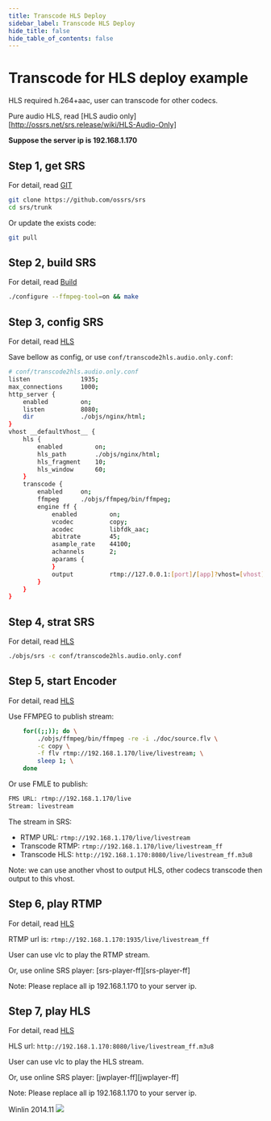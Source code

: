 ```yaml
---
title: Transcode HLS Deploy
sidebar_label: Transcode HLS Deploy
hide_title: false
hide_table_of_contents: false
---
```


# Transcode for HLS deploy example

HLS required h.264+aac, user can transcode for other codecs.

Pure audio HLS, read [HLS audio only][http://ossrs.net/srs.release/wiki/HLS-Audio-Only]

**Suppose the server ip is 192.168.1.170**

## Step 1, get SRS

For detail, read [GIT](./git)

```bash
git clone https://github.com/ossrs/srs
cd srs/trunk
```

Or update the exists code:

```bash
git pull
```

## Step 2, build SRS

For detail, read [Build](./install)

```bash
./configure --ffmpeg-tool=on && make
```

## Step 3, config SRS

For detail, read [HLS](./delivery-hls)

Save bellow as config, or use `conf/transcode2hls.audio.only.conf`:

```bash
# conf/transcode2hls.audio.only.conf
listen              1935;
max_connections     1000;
http_server {
    enabled         on;
    listen          8080;
    dir             ./objs/nginx/html;
}
vhost __defaultVhost__ {
    hls {
        enabled         on;
        hls_path        ./objs/nginx/html;
        hls_fragment    10;
        hls_window      60;
    }
    transcode {
        enabled     on;
        ffmpeg      ./objs/ffmpeg/bin/ffmpeg;
        engine ff {
            enabled         on;
            vcodec          copy;
            acodec          libfdk_aac;
            abitrate        45;
            asample_rate    44100;
            achannels       2;
            aparams {
            }
            output          rtmp://127.0.0.1:[port]/[app]?vhost=[vhost]/[stream]_[engine];
        }
    }
}
```

## Step 4, strat SRS

For detail, read [HLS](./delivery-hls)

```bash
./objs/srs -c conf/transcode2hls.audio.only.conf
```

## Step 5, start Encoder

For detail, read [HLS](./delivery-hls)

Use FFMPEG to publish stream:

```bash
    for((;;)); do \
        ./objs/ffmpeg/bin/ffmpeg -re -i ./doc/source.flv \
        -c copy \
        -f flv rtmp://192.168.1.170/live/livestream; \
        sleep 1; \
    done
```

Or use FMLE to publish:

```bash
FMS URL: rtmp://192.168.1.170/live
Stream: livestream
```

The stream in SRS:
* RTMP URL: `rtmp://192.168.1.170/live/livestream`
* Transcode RTMP: `rtmp://192.168.1.170/live/livestream_ff`
* Transcode HLS: `http://192.168.1.170:8080/live/livestream_ff.m3u8`

Note: we can use another vhost to output HLS, other codecs transcode then output to this vhost.

## Step 6, play RTMP

For detail, read [HLS](./delivery-hls)

RTMP url is: `rtmp://192.168.1.170:1935/live/livestream_ff`

User can use vlc to play the RTMP stream.

Or, use online SRS player: [srs-player-ff][srs-player-ff]

Note: Please replace all ip 192.168.1.170 to your server ip.

## Step 7, play HLS

For detail, read [HLS](./delivery-hls)

HLS url: `http://192.168.1.170:8080/live/livestream_ff.m3u8`

User can use vlc to play the HLS stream.

Or, use online SRS player: [jwplayer-ff][jwplayer-ff]

Note: Please replace all ip 192.168.1.170 to your server ip.

Winlin 2014.11
![](https://ossrs.net/gif/v1/sls.gif?site=ossrs.io&path=/lts/doc-en-5/doc/sample-transcode-to-hls)


